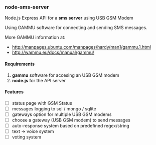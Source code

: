 ### node-sms-server
Node.js Express API for a **sms server** using USB GSM Modem

Using GAMMU software for connecting and sending SMS messages.

More GAMMU information at: 
- http://manpages.ubuntu.com/manpages/hardy/man1/gammu.1.html
- http://wammu.eu/docs/manual/gammu/


#### Requirements
1. **gammu** software for accesing an USB GSM modem
2. **node.js** for the API server

#### Features
- [ ] status page with GSM Status
- [ ] messages logging to sql / mongo / sqlite
- [ ] gateways option for multiple USB GSM modems
- [ ] choose a gateway (USB GSM modem) to send messages
- [ ] auto-response system based on predefined regex/string
- [ ] text -> voice system
- [ ] voting system
